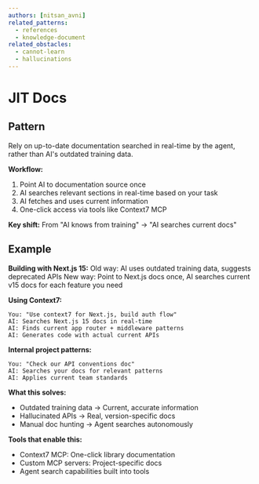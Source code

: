 ```yaml
---
authors: [nitsan_avni]
related_patterns:
  - references
  - knowledge-document
related_obstacles:
  - cannot-learn
  - hallucinations
---
```


# JIT Docs

## Pattern
Rely on up-to-date documentation searched in real-time by the agent, rather than AI's outdated training data.

**Workflow:**
1. Point AI to documentation source once
2. AI searches relevant sections in real-time based on your task
3. AI fetches and uses current information
4. One-click access via tools like Context7 MCP

**Key shift:** From "AI knows from training" → "AI searches current docs"

## Example

**Building with Next.js 15:**
Old way: AI uses outdated training data, suggests deprecated APIs
New way: Point to Next.js docs once, AI searches current v15 docs for each feature you need

**Using Context7:**
```
You: "Use context7 for Next.js, build auth flow"
AI: Searches Next.js 15 docs in real-time
AI: Finds current app router + middleware patterns
AI: Generates code with actual current APIs
```

**Internal project patterns:**
```
You: "Check our API conventions doc"
AI: Searches your docs for relevant patterns
AI: Applies current team standards
```

**What this solves:**
- Outdated training data → Current, accurate information
- Hallucinated APIs → Real, version-specific docs
- Manual doc hunting → Agent searches autonomously

**Tools that enable this:**
- Context7 MCP: One-click library documentation
- Custom MCP servers: Project-specific docs
- Agent search capabilities built into tools
